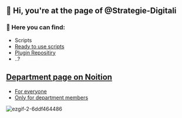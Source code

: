 ## 👋 Hi, you're at the page of @Strategie-Digitali

### 👀 Here you can find:
+ Scripts
+ [Ready to use scripts](https://github.com/Strategie-Digitali/Scripts-Ready)
+ [Plugin Repositiry](https://github.com/Strategie-Digitali/Revit-Plugin)
+ ..?

## [Department page on Noition](https://selective-vessel-c66.notion.site/Research-Development-d41ecdac5b1a436590938e3d2f468a1e?pvs=4) 

+ [For everyone](https://selective-vessel-c66.notion.site/Research-Development-d41ecdac5b1a436590938e3d2f468a1e?pvs=4)  </br>
+ [Only for department members](https://www.notion.so/Hidden-space-943a98756db24070a61911d86fd250c8?pvs=4)

![ezgif-2-6ddf464486](https://github.com/Strategie-Digitali/Strategie-Digitali/assets/162335297/7d2237b8-f62d-47db-8cd6-a5eacfb2a570)

<!---
Strategie-Digitali/Strategie-Digitali is a ✨ special ✨ repository because its `README.md` (this file) appears on your GitHub profile.
You can click the Preview link to take a look at your changes.
--->

